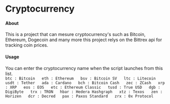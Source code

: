 # Cryptocurrency
#### About
This is a project that can mesure cryptocurrency's such as Bitcoin, Ethereum, Dogecoin and many more
this project relys on the Bittrex api for tracking coin prices.

#### Usage
You can enter the cryptocurrency name when the script launches from this list.  
`btc : Bitcoin  
 eth : Ethereum  
 bsv : Bitcoin SV  
 ltc : Litecoin  
 usdt : Tether  
 ada : Cardano  
 bch : Bitcoin Cash  
 zec : ZCash  
 xrp : XRP  
 eos : EOS  
 etc : Ethereum Classic  
 tusd : True USD  
 dgb : DigiByte  
 trx : TRON  
 hbar : Hedera Hashgraph  
 xtz : Texos  
 zen : Horizen  
 dcr : Decred  
 pax : Paxos Standard  
 zrx : 0x Protocol  `
